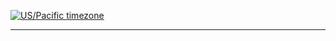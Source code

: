[![US/Pacific timezone](https://img.shields.io/badge/timezone-US%2FEast-informational)](https://www.timeanddate.com/worldclock/canada/toronto)

---

